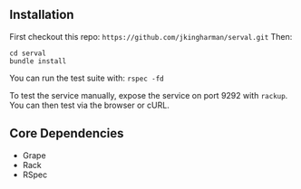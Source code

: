 ## Installation  ##

First checkout this repo: ```https://github.com/jkingharman/serval.git``` Then:

```
cd serval
bundle install
```

You can run the test suite with: ```rspec -fd```

To test the service manually, expose the service on port 9292 with ```rackup```.
You can then test via the browser or cURL.

## Core Dependencies ##

* Grape
* Rack
* RSpec

